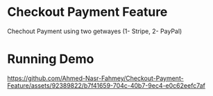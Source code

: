 # Checkout Payment Feature
 Chechout Payment using two getwayes (1- Stripe, 2- PayPal)

# Running Demo

 https://github.com/Ahmed-Nasr-Fahmey/Checkout-Payment-Feature/assets/92389822/b7f41659-704c-40b7-9ec4-e0c62eefc7af



